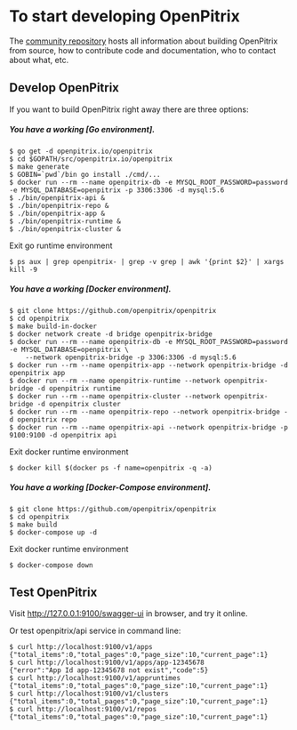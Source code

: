 # To start developing OpenPitrix

The [community repository](https://github.com/openpitrix) hosts all information about
building OpenPitrix from source, how to contribute code
and documentation, who to contact about what, etc.

## Develop OpenPitrix

If you want to build OpenPitrix right away there are three options:

##### You have a working [Go environment].

```
$ go get -d openpitrix.io/openpitrix
$ cd $GOPATH/src/openpitrix.io/openpitrix
$ make generate
$ GOBIN=`pwd`/bin go install ./cmd/...
$ docker run --rm --name openpitrix-db -e MYSQL_ROOT_PASSWORD=password -e MYSQL_DATABASE=openpitrix -p 3306:3306 -d mysql:5.6
$ ./bin/openpitrix-api &
$ ./bin/openpitrix-repo &
$ ./bin/openpitrix-app &
$ ./bin/openpitrix-runtime &
$ ./bin/openpitrix-cluster &
```

Exit go runtime environment
```
$ ps aux | grep openpitrix- | grep -v grep | awk '{print $2}' | xargs kill -9
```

##### You have a working [Docker environment].

```
$ git clone https://github.com/openpitrix/openpitrix
$ cd openpitrix
$ make build-in-docker
$ docker network create -d bridge openpitrix-bridge
$ docker run --rm --name openpitrix-db -e MYSQL_ROOT_PASSWORD=password -e MYSQL_DATABASE=openpitrix \
    --network openpitrix-bridge -p 3306:3306 -d mysql:5.6
$ docker run --rm --name openpitrix-app --network openpitrix-bridge -d openpitrix app
$ docker run --rm --name openpitrix-runtime --network openpitrix-bridge -d openpitrix runtime
$ docker run --rm --name openpitrix-cluster --network openpitrix-bridge -d openpitrix cluster
$ docker run --rm --name openpitrix-repo --network openpitrix-bridge -d openpitrix repo
$ docker run --rm --name openpitrix-api --network openpitrix-bridge -p 9100:9100 -d openpitrix api
```

Exit docker runtime environment
```
$ docker kill $(docker ps -f name=openpitrix -q -a)
```

##### You have a working [Docker-Compose environment].

```
$ git clone https://github.com/openpitrix/openpitrix
$ cd openpitrix
$ make build
$ docker-compose up -d
```

Exit docker runtime environment
```
$ docker-compose down
```

## Test OpenPitrix

Visit http://127.0.0.1:9100/swagger-ui in browser, and try it online.

Or test openpitrix/api service in command line:

```
$ curl http://localhost:9100/v1/apps
{"total_items":0,"total_pages":0,"page_size":10,"current_page":1}
$ curl http://localhost:9100/v1/apps/app-12345678
{"error":"App Id app-12345678 not exist","code":5}
$ curl http://localhost:9100/v1/appruntimes
{"total_items":0,"total_pages":0,"page_size":10,"current_page":1}
$ curl http://localhost:9100/v1/clusters
{"total_items":0,"total_pages":0,"page_size":10,"current_page":1}
$ curl http://localhost:9100/v1/repos
{"total_items":0,"total_pages":0,"page_size":10,"current_page":1}
```
